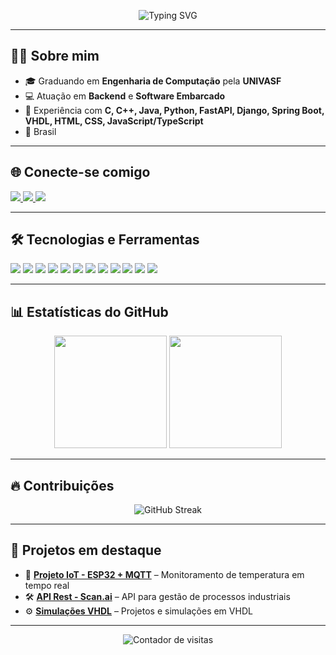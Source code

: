 <!-- Banner opcional -->
<p align="center">
  <img src="https://readme-typing-svg.herokuapp.com?size=22&duration=4000&color=1A73E8&center=true&vCenter=true&width=600&lines=Olá!+Eu+sou+Vinícius+Levi;Engenharia+de+Computação+-+UNIVASF;Backend+e+Software+Embarcado;Apaixonado+por+Tecnologia+e+Inovação" alt="Typing SVG">
</p>

---

## 👨‍💻 Sobre mim
- 🎓 Graduando em **Engenharia de Computação** pela **UNIVASF**  
- 💻 Atuação em **Backend** e **Software Embarcado**  
- 🚀 Experiência com **C, C++, Java, Python, FastAPI, Django, Spring Boot, VHDL, HTML, CSS, JavaScript/TypeScript**  
- 📍 Brasil  

---

## 🌐 Conecte-se comigo
<p align="left">
<a href="https://www.linkedin.com/in/viniciuslevi" target="_blank">
  <img src="https://img.shields.io/badge/LinkedIn-0077B5?style=for-the-badge&logo=linkedin&logoColor=white">
</a>
<a href="mailto:vinicius.levi@example.com" target="_blank">
  <img src="https://img.shields.io/badge/Email-D14836?style=for-the-badge&logo=gmail&logoColor=white">
</a>
<a href="https://github.com/viniciuslevi" target="_blank">
  <img src="https://img.shields.io/badge/GitHub-181717?style=for-the-badge&logo=github&logoColor=white">
</a>
</p>

---

## 🛠️ Tecnologias e Ferramentas
<p align="left">
<img src="https://img.shields.io/badge/C-00599C?style=for-the-badge&logo=c&logoColor=white">
<img src="https://img.shields.io/badge/C++-00599C?style=for-the-badge&logo=cplusplus&logoColor=white">
<img src="https://img.shields.io/badge/Java-ED8B00?style=for-the-badge&logo=openjdk&logoColor=white">
<img src="https://img.shields.io/badge/Python-3776AB?style=for-the-badge&logo=python&logoColor=white">
<img src="https://img.shields.io/badge/FastAPI-009688?style=for-the-badge&logo=fastapi&logoColor=white">
<img src="https://img.shields.io/badge/Django-092E20?style=for-the-badge&logo=django&logoColor=white">
<img src="https://img.shields.io/badge/Spring%20Boot-6DB33F?style=for-the-badge&logo=springboot&logoColor=white">
<img src="https://img.shields.io/badge/VHDL-4B275F?style=for-the-badge&logoColor=white">
<img src="https://img.shields.io/badge/HTML5-E34F26?style=for-the-badge&logo=html5&logoColor=white">
<img src="https://img.shields.io/badge/CSS3-1572B6?style=for-the-badge&logo=css3&logoColor=white">
<img src="https://img.shields.io/badge/JavaScript-F7DF1E?style=for-the-badge&logo=javascript&logoColor=black">
<img src="https://img.shields.io/badge/TypeScript-3178C6?style=for-the-badge&logo=typescript&logoColor=white">
</p>

---

## 📊 Estatísticas do GitHub
<p align="center">
  <img height="180em" src="https://github-readme-stats.vercel.app/api?username=viniciuslevi&show_icons=true&theme=default&hide_border=true&count_private=true">
  <img height="180em" src="https://github-readme-stats.vercel.app/api/top-langs/?username=viniciuslevi&layout=compact&theme=default&hide_border=true">
</p>

---

## 🔥 Contribuições
<p align="center">
  <img src="https://streak-stats.demolab.com?user=viniciuslevi&theme=default&hide_border=true" alt="GitHub Streak">
</p>

---

## 🚀 Projetos em destaque
- 📡 **[Projeto IoT - ESP32 + MQTT](https://github.com/viniciuslevi/projeto-iot)** – Monitoramento de temperatura em tempo real  
- 🛠 **[API Rest - Scan.ai](https://github.com/viniciuslevi/scan-ai)** – API para gestão de processos industriais  
- ⚙ **[Simulações VHDL](https://github.com/viniciuslevi/vhdl-projects)** – Projetos e simulações em VHDL  

---

<p align="center">
  <img src="https://komarev.com/ghpvc/?username=viniciuslevi&color=blue" alt="Contador de visitas"/>
</p>
